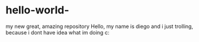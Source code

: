# hello-world-
my new great, amazing repository 
Hello, my name is diego and i just trolling, because i dont have idea what im doing c: 
